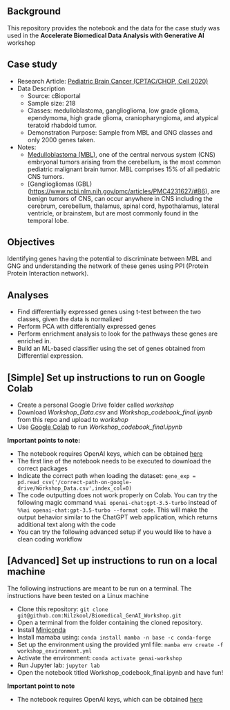 ## Background
This repository provides the notebook and the data for the case study was used in the **Accelerate Biomedical Data Analysis with Generative AI** workshop

## Case study
- Research Article: [Pediatric Brain Cancer (CPTAC/CHOP, Cell 2020)](https://pubmed.ncbi.nlm.nih.gov/33242424/)
- Data Description 
    -  Source: cBioportal
    -  Sample size: 218 
    -  Classes: medulloblastoma, ganglioglioma, low grade glioma, ependymoma, high grade glioma, craniopharyngioma, and atypical teratoid rhabdoid tumor.
    -  Demonstration Purpose: Sample from MBL and GNG classes and only 2000 genes taken.
- Notes:
    -  [Medulloblastoma (MBL)](https://www.ncbi.nlm.nih.gov/pmc/articles/PMC9911713/), one of the central nervous system (CNS) embryonal tumors arising from the cerebellum, is the most common pediatric malignant brain tumor. MBL comprises 15% of all pediatric CNS tumors.
    -  [Gangliogliomas (GBL) (https://www.ncbi.nlm.nih.gov/pmc/articles/PMC4231627/#B6), are benign tumors of CNS, can occur anywhere in CNS  including the cerebrum, cerebellum, thalamus, spinal cord, hypothalamus, lateral ventricle, or brainstem, but are most commonly found in the temporal lobe. 

## Objectives
Identifying genes having the potential to discriminate between MBL and GNG and understanding the network of these genes using PPI (Protein Protein Interaction network).

## Analyses
- Find differentially expressed genes using t-test between the two classes, given the data is normalized 
- Perform PCA with differentially expressed genes
- Perform enrichment analysis to look for the pathways these genes are enriched in.
- Build an ML-based classifier using the set of genes obtained from Differential expression.

## [Simple] Set up instructions to run on Google Colab
- Create a personal Google Drive folder called *workshop*
- Download *Workshop_Data.csv* and *Workshop_codebook_final.ipynb* from this repo and upload to *workshop*  
- Use [Google Colab](https://colab.research.google.com/) to run *Workshop_codebook_final.ipynb*

**Important points to note:**
- The notebook requires OpenAI keys, which can be obtained [here](https://platform.openai.com/api-keys)
- The first line of the notebook needs to be executed to download the correct packages
- Indicate the correct path when loading the dataset: `gene_exp = pd.read_csv('/correct-path-on-google-drive/Workshop_Data.csv',index_col=0)`
- The code outputting does not work properly on Colab. You can try the following magic command `%%ai openai-chat:gpt-3.5-turbo` instead of `%%ai openai-chat:gpt-3.5-turbo --format code`. This will make the output behavior similar to the ChatGPT web application, which returns additional text along with the code
- You can try the following advanced setup if you would like to have a clean coding workflow

## [Advanced] Set up instructions to run on a local machine
The following instructions are meant to be run on a terminal. The instructions have been tested on a Linux machine
- Clone this repository: `git clone git@github.com:Nilzkool/Biomedical_GenAI_Workshop.git`
- Open a terminal from the folder containing the cloned repository.
- Install [Miniconda](https://docs.conda.io/projects/miniconda/en/latest/miniconda-install.html#)
- Install mamaba using: `conda install mamba -n base -c conda-forge`
- Set up the environment using the provided yml file: `mamba env create -f workshop_environment.yml`
- Activate the environment: `conda activate genai-workshop`
- Run Jupyter lab: `jupyter lab`
- Open the notebook titled Workshop_codebook_final.ipynb and have fun!

**Important point to note**
- The notebook requires OpenAI keys, which can be obtained [here](https://platform.openai.com/api-keys)

